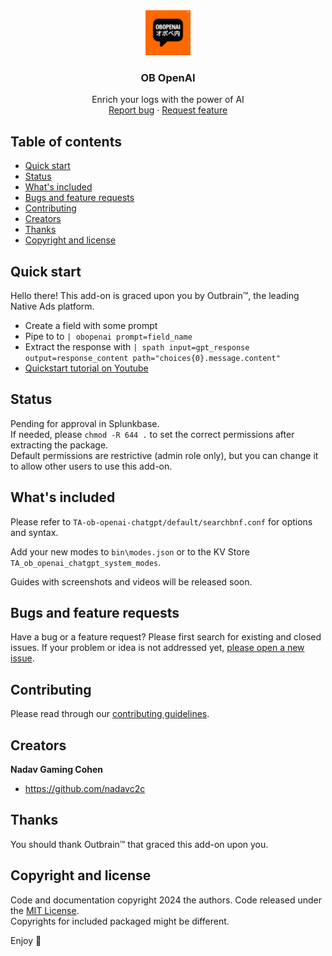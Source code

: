 <div style="text-align: center;">
  <a href="https://github.com/nadavc2c/TA-ob-openai-chatgpt">
    <img src="https://raw.githubusercontent.com/nadavc2c/TA-ob-openai-chatgpt/main/static/logo2.png" alt="Logo" width=72 height=72>
  </a>
  <h3>OB OpenAI</h3>
Enrich your logs with the power of AI
<br>
<a href="https://quotefancy.com/quote/1439790/Fran-Tarkenton-If-it-s-not-fun-you-are-not-doing-it-right">Report bug</a>
·
<a href="https://github.com/nadavc2c/TA-ob-openai-chatgpt/issues">Request feature</a>
</div>

## Table of contents

- [Quick start](#quick-start)
- [Status](#status)
- [What's included](#whats-included)
- [Bugs and feature requests](#bugs-and-feature-requests)
- [Contributing](#contributing)
- [Creators](#creators)
- [Thanks](#thanks)
- [Copyright and license](#copyright-and-license)

## Quick start

Hello there! This add-on is graced upon you by Outbrain™️, the leading Native Ads platform.

- Create a field with some prompt
- Pipe to to `| obopenai prompt=field_name`
- Extract the response with `| spath input=gpt_response output=response_content path="choices{0}.message.content"`
- [Quickstart tutorial on Youtube](https://youtu.be/8TQTXkoHObk)

## Status

Pending for approval in Splunkbase.\
If needed, please `chmod -R 644 .` to set the correct permissions after extracting the package.\
Default permissions are restrictive (admin role only), but you can change it to allow other users to use this add-on.

## What's included

Please refer to `TA-ob-openai-chatgpt/default/searchbnf.conf` for options and syntax.

Add your new modes to `bin\modes.json` or to the KV Store `TA_ob_openai_chatgpt_system_modes`.

Guides with screenshots and videos will be released soon.

## Bugs and feature requests

Have a bug or a feature request? Please first search for existing and closed issues. If your problem or idea is not addressed yet, [please open a new issue](https://github.com/nadavc2c/TA-ob-openai-chatgpt/issues).

## Contributing

Please read through our [contributing guidelines](https://www.azquotes.com/quote/1596230). 

## Creators

**Nadav Gaming Cohen**

- <https://github.com/nadavc2c>

## Thanks

You should thank Outbrain™️ that graced this add-on upon you.

## Copyright and license

Code and documentation copyright 2024 the authors. Code released under the [MIT License](https://github.com/nadavc2c/TA-ob-openai-chatgpt/blob/main/LICENSE).\
Copyrights for included packaged might be different.

Enjoy :metal:
